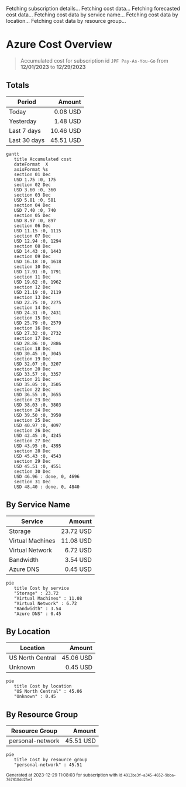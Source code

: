 Fetching subscription details...
Fetching cost data...
Fetching forecasted cost data...
Fetching cost data by service name...
Fetching cost data by location...
Fetching cost data by resource group...
# Azure Cost Overview

> Accumulated cost for subscription id `JPF Pay-As-You-Go` from **12/01/2023** to **12/29/2023**

## Totals

|Period|Amount|
|---|---:|
|Today|0.08 USD|
|Yesterday|1.48 USD|
|Last 7 days|10.46 USD|
|Last 30 days|45.51 USD|

```mermaid
gantt
   title Accumulated cost
   dateFormat  X
   axisFormat %s
   section 01 Dec
   USD 1.75 :0, 175
   section 02 Dec
   USD 3.60 :0, 360
   section 03 Dec
   USD 5.81 :0, 581
   section 04 Dec
   USD 7.40 :0, 740
   section 05 Dec
   USD 8.97 :0, 897
   section 06 Dec
   USD 11.15 :0, 1115
   section 07 Dec
   USD 12.94 :0, 1294
   section 08 Dec
   USD 14.43 :0, 1443
   section 09 Dec
   USD 16.18 :0, 1618
   section 10 Dec
   USD 17.91 :0, 1791
   section 11 Dec
   USD 19.62 :0, 1962
   section 12 Dec
   USD 21.19 :0, 2119
   section 13 Dec
   USD 22.75 :0, 2275
   section 14 Dec
   USD 24.31 :0, 2431
   section 15 Dec
   USD 25.79 :0, 2579
   section 16 Dec
   USD 27.32 :0, 2732
   section 17 Dec
   USD 28.86 :0, 2886
   section 18 Dec
   USD 30.45 :0, 3045
   section 19 Dec
   USD 32.07 :0, 3207
   section 20 Dec
   USD 33.57 :0, 3357
   section 21 Dec
   USD 35.05 :0, 3505
   section 22 Dec
   USD 36.55 :0, 3655
   section 23 Dec
   USD 38.03 :0, 3803
   section 24 Dec
   USD 39.50 :0, 3950
   section 25 Dec
   USD 40.97 :0, 4097
   section 26 Dec
   USD 42.45 :0, 4245
   section 27 Dec
   USD 43.95 :0, 4395
   section 28 Dec
   USD 45.43 :0, 4543
   section 29 Dec
   USD 45.51 :0, 4551
   section 30 Dec
   USD 46.96 : done, 0, 4696
   section 31 Dec
   USD 48.40 : done, 0, 4840
```

## By Service Name

|Service|Amount|
|---|---:|
|Storage|23.72 USD|
|Virtual Machines|11.08 USD|
|Virtual Network|6.72 USD|
|Bandwidth|3.54 USD|
|Azure DNS|0.45 USD|

```mermaid
pie
   title Cost by service
   "Storage" : 23.72
   "Virtual Machines" : 11.08
   "Virtual Network" : 6.72
   "Bandwidth" : 3.54
   "Azure DNS" : 0.45
```

## By Location

|Location|Amount|
|---|---:|
|US North Central|45.06 USD|
|Unknown|0.45 USD|

```mermaid
pie
   title Cost by location
   "US North Central" : 45.06
   "Unknown" : 0.45
```

## By Resource Group

|Resource Group|Amount|
|---|---:|
|personal-network|45.51 USD|

```mermaid
pie
   title Cost by resource group
   "personal-network" : 45.51
```

<sup>Generated at 2023-12-29 11:08:03 for subscription with id `4913be3f-a345-4652-9bba-767418dd25e3`</sup>
